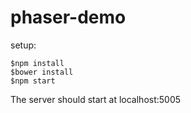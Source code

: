 # phaser-demo
setup: 
```unix
$npm install
$bower install
$npm start
```
The server should start at localhost:5005

